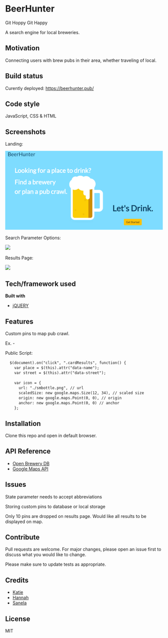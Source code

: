 # BeerHunter

Git Hoppy Git Happy

A search engine for local breweries.

## Motivation

Connecting users with brew pubs in their area, whether traveling of local.

## Build status

Curently deployed: https://beerhunter.pub/

## Code style

JavaScript, CSS & HTML

## Screenshots

Landing:

![](images/landing.PNG)

Search Parameter Options:

![](searchParameters.PNG)

Results Page:

![](results.PNG)

## Tech/framework used

<b>Built with</b>

- [jQUERY](https://jquery.com/)

## Features

Custom pins to map pub crawl.

Ex. -

Public Script:

```
  $(document).on("click", ".cardResults", function() {
    var place = $(this).attr("data-name");
    var street = $(this).attr("data-street");

    var icon = {
      url: "./smbottle.png", // url
      scaledSize: new google.maps.Size(12, 34), // scaled size
      origin: new google.maps.Point(0, 0), // origin
      anchor: new google.maps.Point(0, 0) // anchor
    };
```

## Installation

Clone this repo and open in default browser.

## API Reference

- [Open Brewery DB](https://www.openbrewerydb.org/)
- [Google Maps API](https://developers.google.com/maps/documentation)

## Issues

State parameter needs to accept abbreviations

Storing custom pins to database or local storage

Only 10 pins are dropped on results page. Would like all results to be displayed on map.

## Contribute

Pull requests are welcome. For major changes, please open an issue first to discuss what you would like to change.

Please make sure to update tests as appropriate.

## Credits

- [Katie](https://github.com/KatieMcbride)
- [Hannah](https://github.com/hchamorro)
- [Sanela](https://github.com/bogdana07)

## License

MIT
